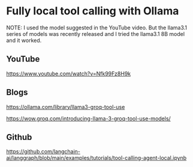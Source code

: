 # Fully local tool calling with Ollama

NOTE: I used the model suggested in the YouTube video.  But the llama3.1 series of models was recently released and I tried the llama3.1 8B model and it worked.

## YouTube

https://www.youtube.com/watch?v=Nfk99Fz8H9k

## Blogs

https://ollama.com/library/llama3-groq-tool-use

https://wow.groq.com/introducing-llama-3-groq-tool-use-models/

## Github

https://github.com/langchain-ai/langgraph/blob/main/examples/tutorials/tool-calling-agent-local.ipynb



